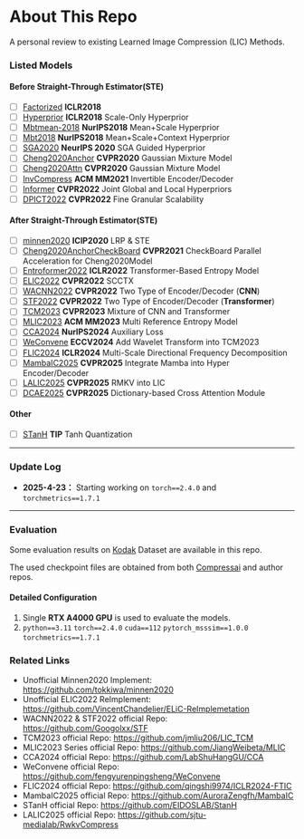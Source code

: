 # About This Repo

A personal review to existing Learned Image Compression (LIC) Methods. 

### Listed Models

#### Before Straight-Through Estimator(STE)
- [ ] [Factorized](http://arxiv.org/pdf/1802.01436) **ICLR2018**
- [ ] [Hyperprior](http://arxiv.org/pdf/1802.01436) **ICLR2018** Scale-Only Hyperprior
- [ ] [Mbtmean-2018](http://arxiv.org/pdf/1809.02736) **NurIPS2018** Mean+Scale Hyperprior
- [ ] [Mbt2018](http://arxiv.org/pdf/1809.02736) **NurIPS2018** Mean+Scale+Context Hyperprior
- [ ] [SGA2020](http://arxiv.org/pdf/2006.04240) **NeurIPS 2020** SGA Guided Hyperprior
- [ ] [Cheng2020Anchor](http://arxiv.org/pdf/2001.01568) **CVPR2020** Gaussian Mixture Model
- [ ] [Cheng2020Attn](http://arxiv.org/pdf/2001.01568) **CVPR2020** Gaussian Mixture Model
- [ ] [InvCompress](https://dl.acm.org/doi/10.1145/3474085.3475213) **ACM MM2021** Invertible Encoder/Decoder
- [ ] [Informer](https://openaccess.thecvf.com/content/CVPR2022/html/Kim_Joint_Global_and_Local_Hierarchical_Priors_for_Learned_Image_Compression_CVPR_2022_paper.html) **CVPR2022** Joint Global and Local Hyperpriors
- [ ] [DPICT2022](https://ieeexplore.ieee.org/document/9879330/) **CVPR2022** Fine Granular Scalability

#### After Straight-Through Estimator(STE)
- [ ] [minnen2020](https://ieeexplore.ieee.org/document/9190935/) **ICIP2020** LRP & STE
- [ ] [Cheng2020AnchorCheckBoard](http://arxiv.org/pdf/2103.15306) **CVPR2021** CheckBoard Parallel Acceleration for Cheng2020Model
- [ ] [Entroformer2022](http://arxiv.org/pdf/2202.05492) **ICLR2022** Transformer-Based Entropy Model
- [ ] [ELIC2022](http://arxiv.org/pdf/2203.10886) **CVPR2022** SCCTX 
- [ ] [WACNN2022](https://ieeexplore.ieee.org/document/9878760/) **CVPR2022** Two Type of Encoder/Decoder (**CNN**)
- [ ] [STF2022](https://ieeexplore.ieee.org/document/9878760/) **CVPR2022** Two Type of Encoder/Decoder (**Transformer**)
- [ ] [TCM2023](https://ieeexplore.ieee.org/document/10204195/) **CVPR2023** Mixture of CNN and Transformer
- [ ] [MLIC2023](https://dl.acm.org/doi/10.1145/3581783.3611694) **ACM MM2023** Multi Reference Entropy Model
- [ ] [CCA2024](https://arxiv.org/pdf/2410.04847) **NurIPS2024** Auxiliary Loss
- [ ] [WeConvene](http://arxiv.org/pdf/2407.09983) **ECCV2024** Add Wavelet Transform into TCM2023
- [ ] [FLIC2024](http://arxiv.org/pdf/2501.13751) **ICLR2024** Multi-Scale Directional Frequency Decomposition
- [ ] [MambaIC2025](https://arxiv.org/pdf/2503.12461) **CVPR2025** Integrate Mamba into Hyper Encoder/Decoder
- [ ] [LALIC2025](https://arxiv.org/pdf/2502.05741) **CVPR2025** RMKV into LIC
- [ ] [DCAE2025](https://arxiv.org/pdf/2504.00496) **CVPR2025** Dictionary-based Cross Attention Module

#### Other
- [ ] [STanH](http://arxiv.org/pdf/2410.00557) **TIP** Tanh Quantization

---
### Update Log
- **2025-4-23：** Starting working on `torch==2.4.0` and `torchmetrics==1.7.1`
---
### Evaluation
Some evaluation results on [Kodak](https://r0k.us/graphics/kodak/) Dataset are available in this repo.

The used checkpoint files are obtained from both [Compressai](https://github.com/InterDigitalInc/CompressAI) and author repos.

#### Detailed Configuration
1. Single **RTX A4000 GPU** is used to evaluate the models.
2. `python==3.11` `torch==2.4.0` `cuda==112` `pytorch_msssim==1.0.0` `torchmetrics==1.7.1`

### Related Links
* Unofficial Minnen2020 Implement: https://github.com/tokkiwa/minnen2020
* Unofficial ELIC2022 ReImplement: https://github.com/VincentChandelier/ELiC-ReImplemetation
* WACNN2022 & STF2022 official Repo: https://github.com/Googolxx/STF
* TCM2023 official Repo: https://github.com/jmliu206/LIC_TCM
* MLIC2023 Series official Repo: https://github.com/JiangWeibeta/MLIC
* CCA2024 official Repo: https://github.com/LabShuHangGU/CCA
* WeConvene official Repo: https://github.com/fengyurenpingsheng/WeConvene
* FLIC2024 official Repo: https://github.com/qingshi9974/ICLR2024-FTIC
* MambaIC2025 official Repo: https://github.com/AuroraZengfh/MambaIC
* STanH official Repo: https://github.com/EIDOSLAB/StanH
* LALIC2025 official Repo: https://github.com/sjtu-medialab/RwkvCompress